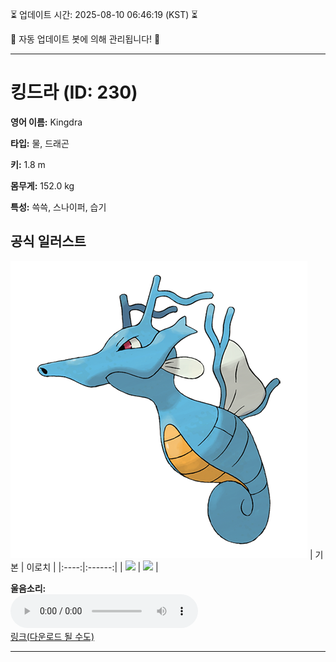 
⏳ 업데이트 시간: 2025-08-10 06:46:19 (KST) ⏳

🤖 자동 업데이트 봇에 의해 관리됩니다! 🤖

---

# 킹드라 (ID: 230)
**영어 이름:** Kingdra

**타입:** 물, 드래곤

**키:** 1.8 m

**몸무게:** 152.0 kg

**특성:** 쓱쓱, 스나이퍼, 습기

## 공식 일러스트
![](https://raw.githubusercontent.com/PokeAPI/sprites/master/sprites/pokemon/other/official-artwork/230.png)
| 기본 | 이로치 |
|:----:|:------:|
| <img src="http://play.pokemonshowdown.com/sprites/ani/kingdra.gif" width="200"> | <img src="http://play.pokemonshowdown.com/sprites/ani-shiny/kingdra.gif" width="200"> |

**울음소리:**<br><audio controls src="https://raw.githubusercontent.com/PokeAPI/cries/main/cries/pokemon/latest/230.ogg"></audio><br> [링크(다운로드 될 수도)](https://raw.githubusercontent.com/PokeAPI/cries/main/cries/pokemon/latest/230.ogg)


---
